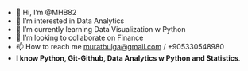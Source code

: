 - 👋 Hi, I’m @MHB82
- 👀 I’m interested in Data Analytics
- 🌱 I’m currently learning Data Visualization w Python 
- 💞️ I’m looking to collaborate on Finance
- 📫 How to reach me muratbulga@gmail.com / +905330548980
- **I know Python, Git-Github, Data Analytics w Python and Statistics**.
<!---
MHB82/MHB82 is a ✨ special ✨ repository because its `README.md` (this file) appears on your GitHub profile.
You can click the Preview link to take a look at your changes.
--->
